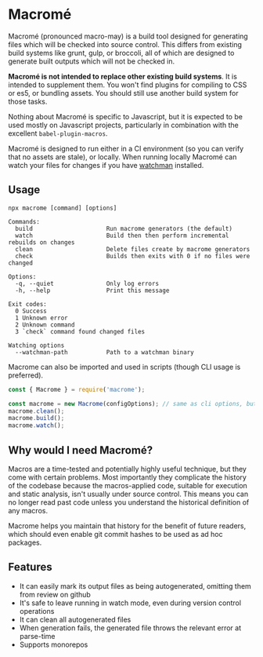 # Macromé

Macromé (pronounced macro-may) is a build tool designed for generating files which will be checked into source control. This differs from existing build systems like grunt, gulp, or broccoli, all of which are designed to generate built outputs which will not be checked in.

**Macromé is not intended to replace other existing build systems**. It is intended to supplement them. You won't find plugins for compiling to CSS or es5, or bundling assets. You should still use another build system for those tasks.

Nothing about Macromé is specific to Javascript, but it is expected to be used mostly on Javascript projects, particularly in combination with the excellent `babel-plugin-macros`.

Macromé is designed to run either in a CI environment (so you can verify that no assets are stale), or locally. When running locally Macromé can watch your files for changes if you have [watchman](http://facebook.github.io/watchman/docs/install) installed.

## Usage

```
npx macrome [command] [options]

Commands:
  build                     Run macrome generators (the default)
  watch                     Build then then perform incremental rebuilds on changes
  clean                     Delete files create by macrome generators
  check                     Builds then exits with 0 if no files were changed

Options:
  -q, --quiet               Only log errors
  -h, --help                Print this message

Exit codes:
  0 Success
  1 Unknown error
  2 Unknown command
  3 `check` command found changed files

Watching options
  --watchman-path           Path to a watchman binary
```

Macrome can also be imported and used in scripts (though CLI usage is preferred).

```js
const { Macrome } = require('macrome');

const macrome = new Macrome(configOptions); // same as cli options, but camel case
macrome.clean();
macrome.build();
macrome.watch();
```

## Why would I need Macromé?

Macros are a time-tested and potentially highly useful technique, but they come with certain problems. Most importantly they complicate the history of the codebase because the macros-applied code, suitable for execution and static analysis, isn't usually under source control. This means you can no longer read past code unless you understand the historical definition of any macros.

Macrome helps you maintain that history for the benefit of future readers, which should even enable git commit hashes to be used as ad hoc packages.

## Features

- It can easily mark its output files as being autogenerated, omitting them from review on github
- It's safe to leave running in watch mode, even during version control operations
- It can clean all autogenerated files
- When generation fails, the generated file throws the relevant error at parse-time
- Supports monorepos
